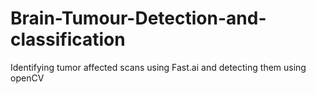 # Brain-Tumour-Detection-and-classification
Identifying tumor affected  scans using Fast.ai and detecting them using openCV
